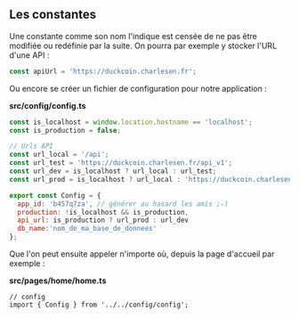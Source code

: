 ## Les constantes

Une constante comme son nom l'indique est censée de ne pas être modifiée ou redéfinie par la suite. On pourra par exemple y stocker l'URL d'une API :

```js
const apiUrl = 'https://duckcoin.charlesen.fr';
```

Ou encore se créer un fichier de configuration pour notre application :

**src/config/config.ts**

```js
const is_localhost = window.location.hostname == 'localhost';
const is_production = false;

// Urls API
const url_local = '/api';
const url_test = 'https://duckcoin.charlesen.fr/api_v1';
const url_dev = is_localhost ? url_local : url_test;
const url_prod = is_localhost ? url_local : 'https://duckcoin.charlesen.fr/api_v2';

export const Config = {
  app_id: 'b457q7za', // générer au hasard les amis ;-)
  production: !is_localhost && is_production,
  api_url: is_production ? url_prod : url_dev
  db_name:'nom_de_ma_base_de_donnees'
};
```

Que l'on peut ensuite appeler n'importe où, depuis la page d'accueil par exemple :

**src/pages/home/home.ts**

```
// config
import { Config } from '../../config/config';
```



